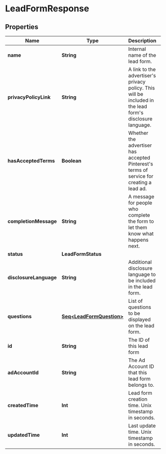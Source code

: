 

# LeadFormResponse


## Properties

Name | Type | Description | Notes
------------ | ------------- | ------------- | -------------
**name** | **String** | Internal name of the lead form. |  [optional]
**privacyPolicyLink** | **String** | A link to the advertiser&#39;s privacy policy. This will be included in the lead form&#39;s disclosure language. |  [optional]
**hasAcceptedTerms** | **Boolean** | Whether the advertiser has accepted Pinterest&#39;s terms of service for creating a lead ad. |  [optional]
**completionMessage** | **String** | A message for people who complete the form to let them know what happens next. |  [optional]
**status** | **LeadFormStatus** |  |  [optional]
**disclosureLanguage** | **String** | Additional disclosure language to be included in the lead form. |  [optional]
**questions** | [**Seq&lt;LeadFormQuestion&gt;**](LeadFormQuestion.md) | List of questions to be displayed on the lead form. |  [optional]
**id** | **String** | The ID of this lead form |  [optional]
**adAccountId** | **String** | The Ad Account ID that this lead form belongs to. |  [optional]
**createdTime** | **Int** | Lead form creation time. Unix timestamp in seconds. |  [optional]
**updatedTime** | **Int** | Last update time. Unix timestamp in seconds. |  [optional]



